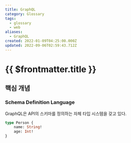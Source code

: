 ```yaml
---
title: GraphQL
category: Glossary
tags:
  - glossary
  - web
aliases:
  - GraphQL
created: 2022-01-09T04:25:00.000Z
updated: 2022-09-06T02:59:43.712Z
---
```


# {{ $frontmatter.title }}

## 핵심 개념

### Schema Definition Language

GraphQL은 API의 스키마를 정의하는 자체 타입 시스템을 갖고 있다.

```graphql
type Person {
	name: String!
	age: Int!
}
```
